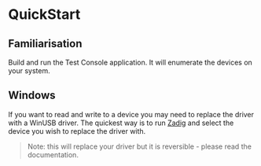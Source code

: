 # QuickStart
## Familiarisation
Build and run the Test Console application. It will enumerate the devices on your system.

## Windows
If you want to read and write to a device you may need to replace the driver with a WinUSB driver.
The quickest way is to run [Zadig](https://zadig.akeo.ie/) and select the device you wish to replace the driver with.
> Note: this will replace your driver but it is reversible - please read the documentation.